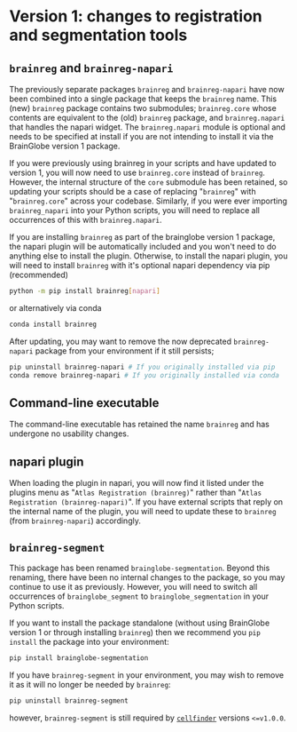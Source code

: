# Version 1: changes to registration and segmentation tools

## `brainreg` and `brainreg-napari`

The previously separate packages `brainreg` and `brainreg-napari` have now been combined into a single package that keeps the `brainreg` name.
This (new) `brainreg` package contains two submodules; `brainreg.core` whose contents are equivalent to the (old) `brainreg` package, and `brainreg.napari` that handles the napari widget.
The `brainreg.napari` module is optional and needs to be specified at install if you are not intending to install it via the BrainGlobe version 1 package.

If you were previously using brainreg in your scripts and have updated to version 1, you will now need to use `brainreg.core` instead of `brainreg`.
However, the internal structure of the `core` submodule has been retained, so updating your scripts should be a case of replacing "`brainreg`" with "`brainreg.core`" across your codebase.
Similarly, if you were ever importing `brainreg_napari` into your Python scripts, you will need to replace all occurrences of this with `brainreg.napari`.

If you are installing `brainreg` as part of the brainglobe version 1 package, the napari plugin will be automatically included and you won't need to do anything else to install the plugin.
Otherwise, to install the napari plugin, you will need to install `brainreg` with it's optional napari dependency via pip (recommended)

```bash
python -m pip install brainreg[napari]
```

or alternatively via conda

```bash
conda install brainreg
```

After updating, you may want to remove the now deprecated `brainreg-napari` package from your environment if it still persists;

```bash
pip uninstall brainreg-napari # If you originally installed via pip
conda remove brainreg-napari # If you originally installed via conda
```

## Command-line executable

The command-line executable has retained the name `brainreg` and has undergone no usability changes.

## napari plugin

When loading the plugin in napari, you will now find it listed under the plugins menu as "`Atlas Registration (brainreg)`" rather than "`Atlas Registration (brainreg-napari)`".
If you have external scripts that reply on the internal name of the plugin, you will need to update these to `brainreg` (from `brainreg-napari`) accordingly.

## `brainreg-segment`

This package has been renamed `brainglobe-segmentation`.
Beyond this renaming, there have been no internal changes to the package, so you may continue to use it as previously.
However, you will need to switch all occurrences of `brainglobe_segment` to `brainglobe_segmentation` in your Python scripts.

If you want to install the package standalone (without using BrainGlobe version 1 or through installing `brainreg`) then we recommend you `pip install` the package into your environment:

```bash
pip install brainglobe-segmentation
```

If you have `brainreg-segment` in your environment, you may wish to remove it as it will no longer be needed by `brainreg`:

```bash
pip uninstall brainreg-segment
```

however, `brainreg-segment` is still required by [`cellfinder`](../../documentation/cellfinder/index.md) versions `<=v1.0.0`.

